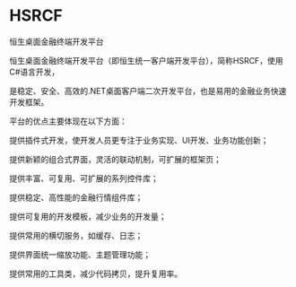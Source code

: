 HSRCF
=====

恒生桌面金融终端开发平台

恒生桌面金融终端开发平台（即恒生统一客户端开发平台），简称HSRCF，使用C#语言开发，

是稳定、安全、高效的.NET桌面客户端二次开发平台，也是易用的金融业务快速开发框架。

平台的优点主要体现在以下方面：

提供插件式开发，使开发人员更专注于业务实现、UI开发、业务功能创新； 

提供新颖的组合式界面，灵活的联动机制，可扩展的框架页； 

提供丰富、可复用、可扩展的系列控件库； 

提供稳定、高性能的金融行情组件库； 

提供可复用的开发模板，减少业务的开发量； 

提供常用的横切服务，如缓存、日志；

提供界面统一缩放功能、主题管理功能；

提供常用的工具类，减少代码拷贝，提升复用率。
